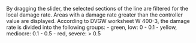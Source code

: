 By dragging the slider, the selected sections of the line are filtered for the local damage rate. Areas with a damage rate greater than the controller value are displayed. According to DVGW worksheet W 400-3, the damage rate is divided into the following groups:
    - green, low: 0 - 0.1
    - yellow, mediocre: 0.1 - 0.5
    - red, severe: > 0.5